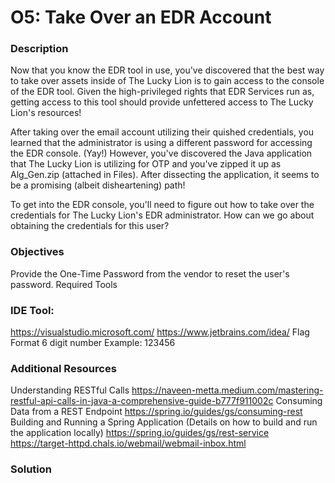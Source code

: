 # O5: Take Over an EDR Account

### Description
Now that you know the EDR tool in use, you've discovered that the best way to take over assets inside of The Lucky Lion is to gain access to the console of the EDR tool. Given the high-privileged rights that EDR Services run as, getting access to this tool should provide unfettered access to The Lucky Lion's resources!

After taking over the email account utilizing their quished credentials, you learned that the administrator is using a different password for accessing the EDR console. (Yay!) However, you've discovered the Java application that The Lucky Lion is utilizing for OTP and you've zipped it up as Alg_Gen.zip (attached in Files). After dissecting the application, it seems to be a promising (albeit disheartening) path!

To get into the EDR console, you'll need to figure out how to take over the credentials for The Lucky Lion's EDR administrator. How can we go about obtaining the credentials for this user?

### Objectives
Provide the One-Time Password from the vendor to reset the user's password.
Required Tools

### IDE Tool:
https://visualstudio.microsoft.com/
https://www.jetbrains.com/idea/
Flag Format 6 digit number Example: 123456

### Additional Resources
Understanding RESTful Calls
https://naveen-metta.medium.com/mastering-restful-api-calls-in-java-a-comprehensive-guide-b777f911002c
Consuming Data from a REST Endpoint
https://spring.io/guides/gs/consuming-rest
Building and Running a Spring Application (Details on how to build and run the application locally)
https://spring.io/guides/gs/rest-service
https://target-httpd.chals.io/webmail/webmail-inbox.html

### Solution
